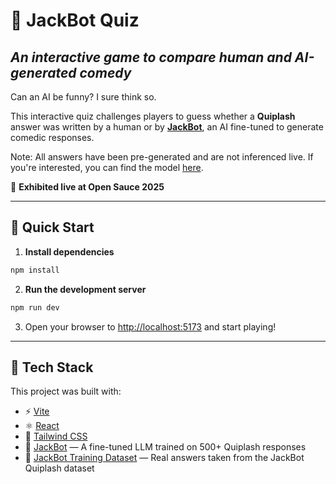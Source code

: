 # 🧠 JackBot Quiz  
## *An interactive game to compare human and AI-generated comedy*

Can an AI be funny? I sure think so.

This interactive quiz challenges players to guess whether a **Quiplash** answer was written by a human or by [**JackBot**](https://github.com/null-port/jackbot), an AI fine-tuned to generate comedic responses.

Note: All answers have been pre-generated and are not inferenced live. If you're interested, you can find the model [here](https://huggingface.co/nullport/Jackbot).

🧪 **Exhibited live at Open Sauce 2025**  

---

## 🚀 Quick Start

1. **Install dependencies**

```bash
npm install
```

2. **Run the development server**

```bash
npm run dev
```

3. Open your browser to [http://localhost:5173](http://localhost:5173) and start playing!

---

## 🧱️ Tech Stack

This project was built with:

- ⚡️ [Vite](https://vitejs.dev/)
- ⚛️ [React](https://react.dev/)
- 🎨 [Tailwind CSS](https://tailwindcss.com/)
- 🤖 [JackBot](https://huggingface.co/nullport/Jackbot) — A fine-tuned LLM trained on 500+ Quiplash responses
- 🧠 [JackBot Training Dataset](https://huggingface.co/datasets/nullport/QuiplashAnswers)  — Real answers taken from the JackBot Quiplash dataset

